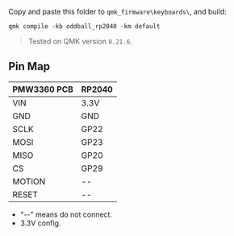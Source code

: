 
Copy and paste this folder to `qmk_firmware\keyboards\`, and build:
```
qmk compile -kb oddball_rp2040 -km default
```

> Tested on QMK version `0.21.6`.

## Pin Map

| PMW3360 PCB | RP2040 |
| ----------- | ------ |
| VIN         | 3.3V   |
| GND         | GND    |
| SCLK        | GP22   |
| MOSI        | GP23   |
| MISO        | GP20   |
| CS          | GP29   |
| MOTION      | --     |
| RESET       | --     |

- "--" means do not connect.
- 3.3V config.
